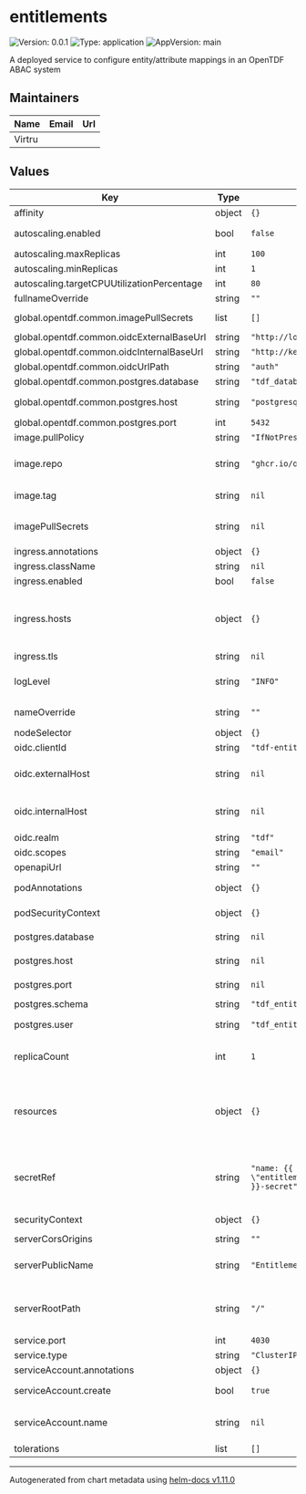 # entitlements

![Version: 0.0.1](https://img.shields.io/badge/Version-0.0.1-informational?style=flat-square) ![Type: application](https://img.shields.io/badge/Type-application-informational?style=flat-square) ![AppVersion: main](https://img.shields.io/badge/AppVersion-main-informational?style=flat-square)

A deployed service to configure entity/attribute mappings in an OpenTDF ABAC system

## Maintainers

| Name   | Email | Url |
| ------ | ----- | --- |
| Virtru |       |     |

## Values

| Key                                        | Type   | Default                                                     | Description                                                                                                                                                                                                                                                              |
| ------------------------------------------ | ------ | ----------------------------------------------------------- | ------------------------------------------------------------------------------------------------------------------------------------------------------------------------------------------------------------------------------------------------------------------------ |
| affinity                                   | object | `{}`                                                        | Pod scheduling preferences                                                                                                                                                                                                                                               |
| autoscaling.enabled                        | bool   | `false`                                                     | Enables autoscaling. When set to `true`, `replicas` is no longer applied.                                                                                                                                                                                                |
| autoscaling.maxReplicas                    | int    | `100`                                                       | Sets maximum replicas for autoscaling.                                                                                                                                                                                                                                   |
| autoscaling.minReplicas                    | int    | `1`                                                         | Sets minimum replicas for autoscaling.                                                                                                                                                                                                                                   |
| autoscaling.targetCPUUtilizationPercentage | int    | `80`                                                        | Target average CPU usage across all the pods                                                                                                                                                                                                                             |
| fullnameOverride                           | string | `""`                                                        | The fully qualified appname override                                                                                                                                                                                                                                     |
| global.opentdf.common.imagePullSecrets     | list   | `[]`                                                        | JSON passed to the deployment's `template.spec.imagePullSecrets`                                                                                                                                                                                                         |
| global.opentdf.common.oidcExternalBaseUrl  | string | `"http://localhost:65432"`                                  | Base external url of OIDC provider                                                                                                                                                                                                                                       |
| global.opentdf.common.oidcInternalBaseUrl  | string | `"http://keycloak-http"`                                    | Base internal url of OIDC provider                                                                                                                                                                                                                                       |
| global.opentdf.common.oidcUrlPath          | string | `"auth"`                                                    | Optional path added to base OIDC url                                                                                                                                                                                                                                     |
| global.opentdf.common.postgres.database    | string | `"tdf_database"`                                            | The database name within the given server                                                                                                                                                                                                                                |
| global.opentdf.common.postgres.host        | string | `"postgresql"`                                              | postgres server's k8s name or global DNS for external server                                                                                                                                                                                                             |
| global.opentdf.common.postgres.port        | int    | `5432`                                                      | postgres server port                                                                                                                                                                                                                                                     |
| image.pullPolicy                           | string | `"IfNotPresent"`                                            | The container's `imagePullPolicy`                                                                                                                                                                                                                                        |
| image.repo                                 | string | `"ghcr.io/opentdf/entitlements"`                            | The image selector, also called the 'image name' in k8s documentation and 'image repository' in docker's guides.                                                                                                                                                         |
| image.tag                                  | string | `nil`                                                       | `Chart.AppVersion` will be used for image tag, override here if needed                                                                                                                                                                                                   |
| imagePullSecrets                           | string | `nil`                                                       | JSON passed to the deployment's `template.spec.imagePullSecrets`. Overrides `global.opentdf.common.imagePullSecrets`                                                                                                                                                     |
| ingress.annotations                        | object | `{}`                                                        | Ingress annotations                                                                                                                                                                                                                                                      |
| ingress.className                          | string | `nil`                                                       | Ingress class to use.                                                                                                                                                                                                                                                    |
| ingress.enabled                            | bool   | `false`                                                     | Enables the Ingress                                                                                                                                                                                                                                                      |
| ingress.hosts                              | object | `{}`                                                        | Map in the form: [hostname]: [path]: pathType: your-pathtype [default: "ImplementationSpecific"] serviceName: your-service [default: `service.fullname`] servicePort: service-port [default: `service.port` above]                                                       |
| ingress.tls                                | string | `nil`                                                       | Ingress TLS configuration                                                                                                                                                                                                                                                |
| logLevel                                   | string | `"INFO"`                                                    | Sets the default loglevel for the application. One of the valid python logging levels: `DEBUG, INFO, WARNING, ERROR, CRITICAL`                                                                                                                                           |
| nameOverride                               | string | `""`                                                        | Select a specific name for the resource, instead of the default, entitlements                                                                                                                                                                                            |
| nodeSelector                               | object | `{}`                                                        | Node labels for pod assignment                                                                                                                                                                                                                                           |
| oidc.clientId                              | string | `"tdf-entitlement"`                                         | Client id used for swagger-ui oauth                                                                                                                                                                                                                                      |
| oidc.externalHost                          | string | `nil`                                                       | Override for `global.opentdf.common.oidcExternalBaseUrl` & url path                                                                                                                                                                                                      |
| oidc.internalHost                          | string | `nil`                                                       | Override for `global.opentdf.common.oidcInternalBaseUrl` & url path                                                                                                                                                                                                      |
| oidc.realm                                 | string | `"tdf"`                                                     | Realm used for swagger-ui oauth                                                                                                                                                                                                                                          |
| oidc.scopes                                | string | `"email"`                                                   | OIDC scopes used for swagger-ui pauth                                                                                                                                                                                                                                    |
| openapiUrl                                 | string | `""`                                                        | Set to enable openapi endpoint                                                                                                                                                                                                                                           |
| podAnnotations                             | object | `{}`                                                        | Values for the deployment `spec.template.metadata.annotations` field                                                                                                                                                                                                     |
| podSecurityContext                         | object | `{}`                                                        | Values for deployment's `spec.template.spec.securityContext`                                                                                                                                                                                                             |
| postgres.database                          | string | `nil`                                                       | Override for `global.opentdf.common.postgres.database`                                                                                                                                                                                                                   |
| postgres.host                              | string | `nil`                                                       | Override for `global.opentdf.common.postgres.host`                                                                                                                                                                                                                       |
| postgres.port                              | string | `nil`                                                       | Override for `global.opentdf.common.postgres.post`                                                                                                                                                                                                                       |
| postgres.schema                            | string | `"tdf_entitlement"`                                         | The entitlement schema                                                                                                                                                                                                                                                   |
| postgres.user                              | string | `"tdf_entitlement_manager"`                                 | Must be a postgresql user with the `tdf_entitlement_manager` role                                                                                                                                                                                                        |
| replicaCount                               | int    | `1`                                                         | Sets the default number of pod replicas in the deployment. Ignored if `autoscaling.enabled` == true                                                                                                                                                                      |
| resources                                  | object | `{}`                                                        | Specify required limits for deploying this service to a pod. We usually recommend not to specify default resources and to leave this as a conscious choice for the user. This also increases chances charts run on environments with little resources, such as Minikube. |
| secretRef                                  | string | `"name: {{ template \"entitlements.fullname\" . }}-secret"` | JSON to locate a k8s secret containing environment variables. Notably, this file should include the following environemnt variable definitions: POSTGRES_PASSWORD: Password corresponding to `postgres.user` below                                                       |
| securityContext                            | object | `{}`                                                        | Values for deployment's `spec.template.spec.containers.securityContext`                                                                                                                                                                                                  |
| serverCorsOrigins                          | string | `""`                                                        | Allowed origins for CORS                                                                                                                                                                                                                                                 |
| serverPublicName                           | string | `"Entitlement"`                                             | Name of application. Used during oauth flows, for example when connecting to the OpenAPI endpoint with an OAuth authentication                                                                                                                                           |
| serverRootPath                             | string | `"/"`                                                       | Base path for this service. Allows serving multiple REST services from the same origin, e.g. using an ingress with prefix mapping as suggested below.                                                                                                                    |
| service.port                               | int    | `4030`                                                      | Port to assign to the `http` port                                                                                                                                                                                                                                        |
| service.type                               | string | `"ClusterIP"`                                               | Service `spec.type`                                                                                                                                                                                                                                                      |
| serviceAccount.annotations                 | object | `{}`                                                        | Annotations to add to the service account                                                                                                                                                                                                                                |
| serviceAccount.create                      | bool   | `true`                                                      | Specifies whether a service account should be created                                                                                                                                                                                                                    |
| serviceAccount.name                        | string | `nil`                                                       | The name of the service account to use. If not set and create is true, a name is generated using the fullname template                                                                                                                                                   |
| tolerations                                | list   | `[]`                                                        | Tolerations for nodes that have taints on them                                                                                                                                                                                                                           |

---

Autogenerated from chart metadata using [helm-docs v1.11.0](https://github.com/norwoodj/helm-docs/releases/v1.11.0)

